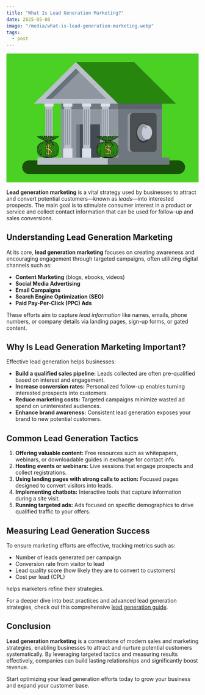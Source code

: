 ```yaml
---
title: "What Is Lead Generation Marketing?"
date: 2025-05-08
image: "/media/what-is-lead-generation-marketing.webp"
tags:
  - post
---
```


![What Is Lead Generation Marketing?](/media/what-is-lead-generation-marketing.webp)

**Lead generation marketing** is a vital strategy used by businesses to attract and convert potential customers—known as *leads*—into interested prospects. The main goal is to stimulate consumer interest in a product or service and collect contact information that can be used for follow-up and sales conversions.

## Understanding Lead Generation Marketing

At its core, **lead generation marketing** focuses on creating awareness and encouraging engagement through targeted campaigns, often utilizing digital channels such as:

- **Content Marketing** (blogs, ebooks, videos)
- **Social Media Advertising**
- **Email Campaigns**
- **Search Engine Optimization (SEO)**
- **Paid Pay-Per-Click (PPC) Ads**

These efforts aim to capture *lead information* like names, emails, phone numbers, or company details via landing pages, sign-up forms, or gated content.

## Why Is Lead Generation Marketing Important?

Effective lead generation helps businesses:

- **Build a qualified sales pipeline:** Leads collected are often pre-qualified based on interest and engagement.
- **Increase conversion rates:** Personalized follow-up enables turning interested prospects into customers.
- **Reduce marketing costs:** Targeted campaigns minimize wasted ad spend on uninterested audiences.
- **Enhance brand awareness:** Consistent lead generation exposes your brand to new potential customers.

## Common Lead Generation Tactics

1. **Offering valuable content:** Free resources such as whitepapers, webinars, or downloadable guides in exchange for contact info.
2. **Hosting events or webinars:** Live sessions that engage prospects and collect registrations.
3. **Using landing pages with strong calls to action:** Focused pages designed to convert visitors into leads.
4. **Implementing chatbots:** Interactive tools that capture information during a site visit.
5. **Running targeted ads:** Ads focused on specific demographics to drive qualified traffic to your offers.

## Measuring Lead Generation Success

To ensure marketing efforts are effective, tracking metrics such as:

- Number of leads generated per campaign
- Conversion rate from visitor to lead
- Lead quality score (how likely they are to convert to customers)
- Cost per lead (CPL)

helps marketers refine their strategies.

For a deeper dive into best practices and advanced lead generation strategies, check out this comprehensive [lead generation guide](https://leadcraftr.com/posts/lead-generation/).

## Conclusion

**Lead generation marketing** is a cornerstone of modern sales and marketing strategies, enabling businesses to attract and nurture potential customers systematically. By leveraging targeted tactics and measuring results effectively, companies can build lasting relationships and significantly boost revenue.

Start optimizing your lead generation efforts today to grow your business and expand your customer base.
